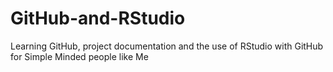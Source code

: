 # GitHub-and-RStudio
Learning GitHub, project documentation and the use of RStudio with GitHub for Simple Minded people like Me
